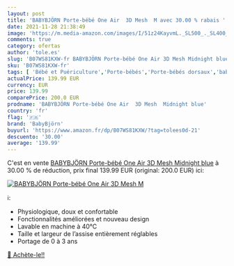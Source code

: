 ```yaml
---
layout: post
title: 'BABYBJÖRN Porte-bébé One Air  3D Mesh  M avec 30.00 % rabais '
date: 2021-11-28 21:38:49
image: 'https://m.media-amazon.com/images/I/51z24KayvmL._SL500_._SL400_.jpg'
comments: true
category: ofertas
author: 'tole.es'
slug: 'B07WS81KXW-fr BABYBJÖRN Porte-bébé One Air 3D Mesh Midnight blue'
sku: 'B07WS81KXW-fr'
tags: [ 'Bébé et Puériculture','Porte-bébés','Porte-bébés dorsaux','babybjörn', ]
actualPrice: 139.99 EUR
currency: EUR
price: 139.99
comparePrice: 200.0 EUR
prodname: 'BABYBJÖRN Porte-bébé One Air  3D Mesh  Midnight blue'
country: 'fr'
flag: '🇫🇷'
brand: 'BabyBjörn'
buyurl: 'https://www.amazon.fr/dp/B07WS81KXW/?tag=tolees0d-21'
descuento: '30.00'
average: '139.99'
---
```


C'est en vente [BABYBJÖRN Porte-bébé One Air  3D Mesh  Midnight blue](https://www.amazon.fr/dp/B07WS81KXW/?tag=tolees0d-21)  à  30.00 % de réduction, prix final  139.99 EUR (original: 200.0 EUR) ici:

[![BABYBJÖRN Porte-bébé One Air  3D Mesh  M](https://m.media-amazon.com/images/I/51z24KayvmL._SL500_._SL400_.jpg)](https://www.amazon.fr/dp/B07WS81KXW/?tag=tolees0d-21)

ℹ️:

- Physiologique, doux et confortable
- Fonctionnalités améliorées et nouveau design
- Lavable en machine à 40°C
- Taille et largeur de l’assise entièrement réglables
- Portage de 0 à 3 ans

[🛒 Achète-le!!](https://www.amazon.fr/dp/B07WS81KXW/?tag=tolees0d-21)
